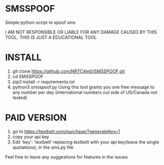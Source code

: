 # SMSSPOOF
Simple python script to spoof sms

I AM NOT RESPONSIBLE OR LIABLE FOR ANY DAMAGE CAUSED BY THIS TOOL. THIS IS JUST A EDUCATIONAL TOOL

# INSTALL
1. git clone https://github.com/NRTC4m0/SMSSPOOF.git
2. cd SMSSPOOF
3. pip3 install -r requirements.txt
4. python3 smsspoof.py
Using this tool grants you one free message to any number per day (international numbers out side of US/Canada not tested)

# PAID VERSION
1. go to https://textbelt.com/purchase/?generateKey=1
2. copy your api key
3. Edit 'key': 'textbelt' replacing textbelt with your api key(leave the single quotations), in the sms.py file


Feel free to leave any suggestions for features in the issues
